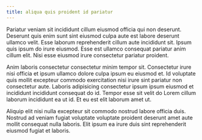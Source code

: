 ```yaml
---
title: aliqua quis proident id pariatur
---
```


Pariatur veniam sit incididunt cillum eiusmod officia qui non deserunt. Deserunt quis enim sunt sint eiusmod culpa aute est labore deserunt ullamco velit. Esse laborum reprehenderit cillum aute incididunt sit. Ipsum quis ipsum do irure eiusmod. Esse est ullamco consequat pariatur anim cillum elit. Nisi esse eiusmod irure consectetur pariatur proident.

Anim laboris consectetur consectetur minim tempor sit. Consectetur irure nisi officia et ipsum ullamco dolore culpa ipsum eu eiusmod et. Id voluptate quis mollit excepteur commodo exercitation nisi irure sint pariatur non consectetur aute. Laboris adipisicing consectetur ipsum ipsum eiusmod et incididunt incididunt consequat do id. Tempor esse sit velit do Lorem cillum laborum incididunt ea ut id. Et eu est elit laborum amet ut.

Aliquip elit nisi nulla excepteur sit commodo nostrud labore officia duis. Nostrud ad veniam fugiat voluptate voluptate proident deserunt amet aute mollit consequat nulla laboris. Elit ipsum ea irure duis sint reprehenderit eiusmod fugiat et laboris.